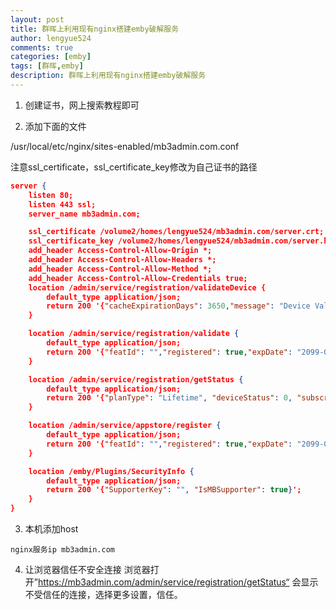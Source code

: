 ```yaml
---
layout: post
title: 群晖上利用现有nginx搭建emby破解服务
author: lengyue524
comments: true
categories: [emby]
tags: [群晖,emby]
description: 群晖上利用现有nginx搭建emby破解服务
---
```


1. 创建证书，网上搜索教程即可



2. 添加下面的文件

/usr/local/etc/nginx/sites-enabled/mb3admin.com.conf

注意ssl_certificate，ssl_certificate_key修改为自己证书的路径

```json
server {
    listen 80;
    listen 443 ssl;
    server_name mb3admin.com;

    ssl_certificate /volume2/homes/lengyue524/mb3admin.com/server.crt;
    ssl_certificate_key /volume2/homes/lengyue524/mb3admin.com/server.key;
    add_header Access-Control-Allow-Origin *;
    add_header Access-Control-Allow-Headers *;
    add_header Access-Control-Allow-Method *;
    add_header Access-Control-Allow-Credentials true;
    location /admin/service/registration/validateDevice {
        default_type application/json;
        return 200 '{"cacheExpirationDays": 3650,"message": "Device Valid","resultCode": "GOOD"}';
    }

    location /admin/service/registration/validate {
        default_type application/json;
        return 200 '{"featId": "","registered": true,"expDate": "2099-01-01","key": ""}';
    }

    location /admin/service/registration/getStatus {
        default_type application/json;
        return 200 '{"planType": "Lifetime", "deviceStatus": 0, "subscriptions": []}';
    }

    location /admin/service/appstore/register {
        default_type application/json;
        return 200 '{"featId": "","registered": true,"expDate": "2099-01-01","key": ""}';
    }

    location /emby/Plugins/SecurityInfo {
        default_type application/json;
        return 200 '{"SupporterKey": "", "IsMBSupporter": true}';
    }
}
```



3. 本机添加host

```shell
nginx服务ip mb3admin.com
```

4. 让浏览器信任不安全连接
浏览器打开”https://mb3admin.com/admin/service/registration/getStatus“ 会显示不受信任的连接，选择更多设置，信任。
